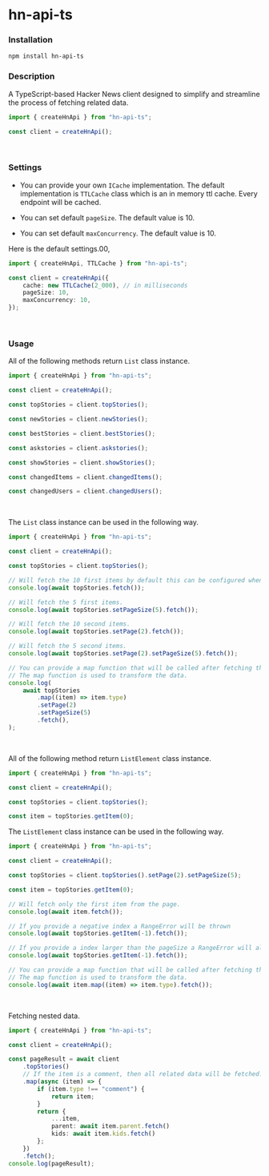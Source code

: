 # hn-api-ts

### Installation

```
npm install hn-api-ts
```

### Description

A TypeScript-based Hacker News client designed to simplify and streamline the process of fetching related data.

```ts
import { createHnApi } from "hn-api-ts";

const client = createHnApi();
```

<br>

### Settings

- You can provide your own `ICache` implementation. The default implementation is `TTLCache` class which is an in memory ttl cache. Every endpoint will be cached.

- You can set default `pageSize`. The default value is 10.
- You can set default `maxConcurrency`. The default value is 10.
  <br>

Here is the default settings.00,

```ts
import { createHnApi, TTLCache } from "hn-api-ts";

const client = createHnApi({
    cache: new TTLCache(2_000), // in milliseconds
    pageSize: 10,
    maxConcurrency: 10,
});
```

<br>

### Usage

All of the following methods return `List` class instance.

```ts
import { createHnApi } from "hn-api-ts";

const client = createHnApi();

const topStories = client.topStories();

const newStories = client.newStories();

const bestStories = client.bestStories();

const askstories = client.askstories();

const showStories = client.showStories();

const changedItems = client.changedItems();

const changedUsers = client.changedUsers();
```

<br>

The `List` class instance can be used in the following way.

```ts
import { createHnApi } from "hn-api-ts";

const client = createHnApi();

const topStories = client.topStories();

// Will fetch the 10 first items by default this can be configured when creating the client.
console.log(await topStories.fetch());

// Will fetch the 5 first items.
console.log(await topStories.setPageSize(5).fetch());

// Will fetch the 10 second items.
console.log(await topStories.setPage(2).fetch());

// Will fetch the 5 second items.
console.log(await topStories.setPage(2).setPageSize(5).fetch());

// You can provide a map function that will be called after fetching the data.
// The map function is used to transform the data.
console.log(
    await topStories
        .map((item) => item.type)
        .setPage(2)
        .setPageSize(5)
        .fetch(),
);
```

<br>

All of the following method return `ListElement` class instance.

```ts
import { createHnApi } from "hn-api-ts";

const client = createHnApi();

const topStories = client.topStories();

const item = topStories.getItem(0);
```

The `ListElement` class instance can be used in the following way.

```ts
import { createHnApi } from "hn-api-ts";

const client = createHnApi();

const topStories = client.topStories().setPage(2).setPageSize(5);

const item = topStories.getItem(0);

// Will fetch only the first item from the page.
console.log(await item.fetch());

// If you provide a negative index a RangeError will be thrown
console.log(await topStories.getItem(-1).fetch());

// If you provide a index larger than the pageSize a RangeError will also be thrown
console.log(await topStories.getItem(-1).fetch());

// You can provide a map function that will be called after fetching the data.
// The map function is used to transform the data.
console.log(await item.map((item) => item.type).fetch());
```

<br>

Fetching nested data.
```ts
import { createHnApi } from "hn-api-ts";

const client = createHnApi();

const pageResult = await client
    .topStories()
    // If the item is a comment, then all related data will be fetched.
    .map(async (item) => {
        if (item.type !== "comment") {
            return item;
        }
        return {
            ...item,
            parent: await item.parent.fetch()
            kids: await item.kids.fetch()
        };
    })
    .fetch();
console.log(pageResult);
```
